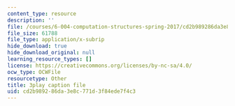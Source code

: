 ```yaml
---
content_type: resource
description: ''
file: /courses/6-004-computation-structures-spring-2017/cd2b989286da3e8c771d3f84ede7f4c3_q38KAGAKORk.srt
file_size: 61788
file_type: application/x-subrip
hide_download: true
hide_download_original: null
learning_resource_types: []
license: https://creativecommons.org/licenses/by-nc-sa/4.0/
ocw_type: OCWFile
resourcetype: Other
title: 3play caption file
uid: cd2b9892-86da-3e8c-771d-3f84ede7f4c3
---
```

